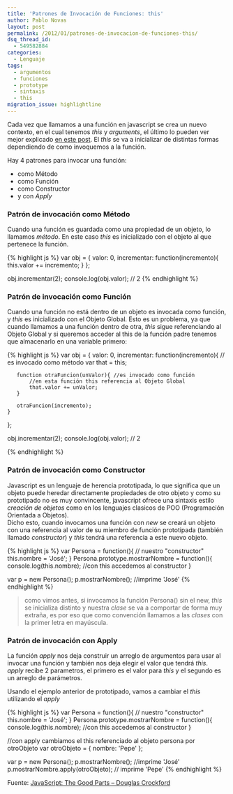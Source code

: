```yaml
---
title: 'Patrones de Invocación de Funciones: this'
author: Pablo Novas
layout: post
permalink: /2012/01/patrones-de-invocacion-de-funciones-this/
dsq_thread_id:
  - 549582884
categories:
  - Lenguaje
tags:
  - argumentos
  - funciones
  - prototype
  - sintaxis
  - this
migration_issue: highlightline
---
```

Cada vez que llamamos a una función en javascript se crea un nuevo contexto, en el cual tenemos *this* y *arguments*, el último lo pueden ver mejor explicado <a href="http://fernetjs.com/2011/11/funciones-argumentos-y-parametros/" title="Funciones: Argumentos y Parámetros" target="_blank">en este post</a>. El *this* se va a inicializar de distintas formas dependiendo de como invoquemos a la función.

Hay 4 patrones para invocar una función:

  * como Método
  * como Función
  * como Constructor
  * y con *Apply*

### Patrón de invocación como Método

Cuando una función es guardada como una propiedad de un objeto, lo llamamos *método*. En este caso *this* es inicializado con el objeto al que pertenece la función.

<!--highlight:[4]-->
{% highlight js %}
var obj = {
    valor: 0,
    incrementar: function(incremento){
       this.valor += incremento;
    }
};

obj.incrementar(2);
console.log(obj.valor); // 2
 {% endhighlight %}

<!--more-->

### Patrón de invocación como Función

Cuando una función no está dentro de un objeto es invocada como función, y *this* es inicializado con el Objeto Global. Esto es un problema, ya que cuando llamamos a una función dentro de otra, *this* sigue referenciando al Objeto Global y si queremos acceder al this de la función padre tenemos que almacenarlo en una variable primero:

<!--highlight:[4]-->
{% highlight js %}
var obj = {
    valor: 0,
    incrementar: function(incremento){ // es invocado como método
       var that = this;

       function otraFuncion(unValor){ //es invocado como función
           //en esta función this referencia al Objeto Global
           that.valor += unValor;
       }

       otraFuncion(incremento);
    }
};

obj.incrementar(2);
console.log(obj.valor); // 2

 {% endhighlight %}

### Patrón de invocación como Constructor

Javascript es un lenguaje de herencia prototipada, lo que significa que un objeto puede heredar directamente propiedades de otro objeto y como su prototipado no es muy convincente, javascript ofrece una sintaxis estilo *creación de objetos* como en los lenguajes clasicos de POO (Programación Orientada a Objetos).  
Dicho esto, cuando invocamos una función con *new* se creará un objeto con una referencia al valor de su miembro de función prototipada (también llamado *constructor*) y *this* tendrá una referencia a este nuevo objeto.

<!--highlight:[2,5]-->
{% highlight js %}
var Persona = function(){ // nuestro "constructor"
    this.nombre = 'José';
}
Persona.prototype.mostrarNombre = function(){
    console.log(this.nombre); //con this accedemos al constructor
}

var p = new Persona();
p.mostrarNombre(); //imprime 'José'
 {% endhighlight %}

> como vimos antes, si invocamos la función Persona() sin el new, *this* se inicializa distinto y nuestra *clase* se va a comportar de forma muy extraña, es por eso que como convención llamamos a las *clases* con la primer letra en mayúscula. 

### Patrón de invocación con Apply

La función *apply* nos deja construir un arreglo de argumentos para usar al invocar una función y también nos deja elegir el valor que tendrá *this*.  
*apply* recibe 2 parametros, el primero es el valor para *this* y el segundo es un arreglo de parámetros.

Usando el ejemplo anterior de prototipado, vamos a cambiar el *this* utilizando el *apply*

<!--highlight:[5,10,15]-->
{% highlight js %}
var Persona = function(){ // nuestro "constructor"
    this.nombre = 'José';
}
Persona.prototype.mostrarNombre = function(){
    console.log(this.nombre); //con this accedemos al constructor
}

//con apply cambiamos el this referenciado al objeto persona por otroObjeto
var otroObjeto = {
    nombre: 'Pepe'
};

var p = new Persona();
p.mostrarNombre(); //imprime 'José'
p.mostrarNombre.apply(otroObjeto); // imprime 'Pepe'
 {% endhighlight %}

Fuente: <a href="http://shop.oreilly.com/product/9780596517748.do" title="JavaScript: The Good Parts" target="_blank">JavaScript: The Good Parts &#8211; Douglas Crockford</a>